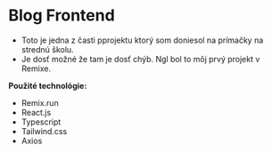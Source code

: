 # Blog Frontend
- Toto je jedna z časti pprojektu ktorý som doniesol na prímačky na strednú školu.
- Je dosť možné že tam je dosť chýb. Ngl bol to môj prvý projekt v Remixe. 
 
**Použité technológie:**
- Remix.run
- React.js
- Typescript
- Tailwind.css
- Axios
